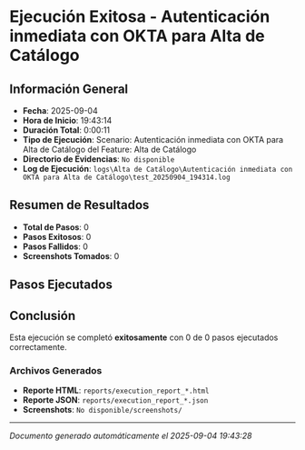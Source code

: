 # Ejecución Exitosa - Autenticación inmediata con OKTA para Alta de Catálogo

## Información General

- **Fecha**: 2025-09-04
- **Hora de Inicio**: 19:43:14
- **Duración Total**: 0:00:11
- **Tipo de Ejecución**: Scenario: Autenticación inmediata con OKTA para Alta de Catálogo del Feature: Alta de Catálogo
- **Directorio de Evidencias**: `No disponible`
- **Log de Ejecución**: `logs\Alta de Catálogo\Autenticación inmediata con OKTA para Alta de Catálogo\test_20250904_194314.log`

## Resumen de Resultados

- **Total de Pasos**: 0
- **Pasos Exitosos**: 0
- **Pasos Fallidos**: 0
- **Screenshots Tomados**: 0

## Pasos Ejecutados

## Conclusión

Esta ejecución se completó **exitosamente** con 0 de 0 pasos ejecutados correctamente.

### Archivos Generados

- **Reporte HTML**: `reports/execution_report_*.html`
- **Reporte JSON**: `reports/execution_report_*.json`
- **Screenshots**: `No disponible/screenshots/`

---
*Documento generado automáticamente el 2025-09-04 19:43:28*

